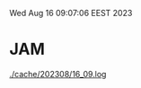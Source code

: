 Wed Aug 16 09:07:06 EEST 2023
# JAM
<a href='./cache/202308/16_09.log'>./cache/202308/16_09.log</a>
